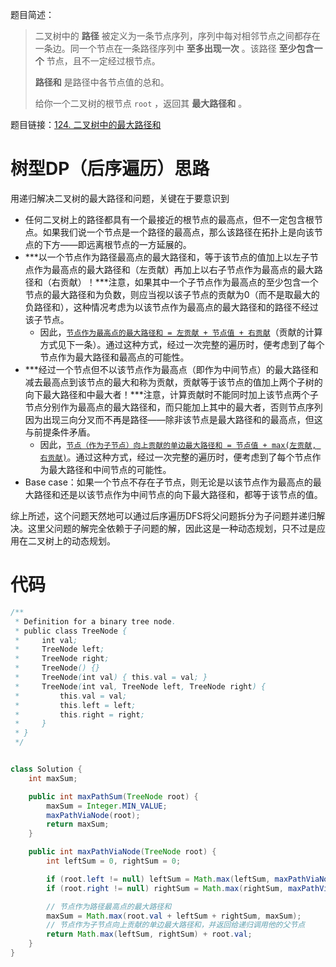 题目简述：

> 二叉树中的 **路径** 被定义为一条节点序列，序列中每对相邻节点之间都存在一条边。同一个节点在一条路径序列中 **至多出现一次** 。该路径 **至少包含一个** 节点，且不一定经过根节点。
>
> **路径和** 是路径中各节点值的总和。
>
> 给你一个二叉树的根节点 `root` ，返回其 **最大路径和** 。

题目链接：[124. 二叉树中的最大路径和](https://leetcode.cn/problems/binary-tree-maximum-path-sum/)

# 树型DP（后序遍历）思路

用递归解决二叉树的最大路径和问题，关键在于要意识到

- 任何二叉树上的路径都具有一个最接近的根节点的最高点，但不一定包含根节点。如果我们说一个节点是一个路径的最高点，那么该路径在拓扑上是向该节点的下方——即远离根节点的一方延展的。
- ***以一个节点作为路径最高点的最大路径和，等于该节点的值加上以左子节点作为最高点的最大路径和（左贡献）再加上以右子节点作为最高点的最大路径和（右贡献）！***注意，如果其中一个子节点作为最高点的至少包含一个节点的最大路径和为负数，则应当视以该子节点的贡献为0（而不是取最大的负路径和），这种情况考虑为以该节点作为最高点的最大路径和的路径不经过该子节点。
  - 因此，<u>`节点作为最高点的最大路径和 = 左贡献 + 节点值 + 右贡献`</u>（贡献的计算方式见下一条）。通过这种方式，经过一次完整的遍历时，便考虑到了每个节点作为最大路径和最高点的可能性。
- ***经过一个节点但不以该节点作为最高点（即作为中间节点）的最大路径和减去最高点到该节点的最大和称为贡献，贡献等于该节点的值加上两个子树的向下最大路径和中最大者！***注意，计算贡献时不能同时加上该节点两个子节点分别作为最高点的最大路径和，而只能加上其中的最大者，否则节点序列因为出现三向分叉而不再是路径——除非该节点是最大路径和的最高点，但这与前提条件矛盾。
  - 因此，<u>`节点（作为子节点）向上贡献的单边最大路径和 = 节点值 + max(左贡献, 右贡献)`</u>。通过这种方式，经过一次完整的遍历时，便考虑到了每个节点作为最大路径和中间节点的可能性。
- Base case：如果一个节点不存在子节点，则无论是以该节点作为最高点的最大路径和还是以该节点作为中间节点的向下最大路径和，都等于该节点的值。

综上所述，这个问题天然地可以通过后序遍历DFS将父问题拆分为子问题并递归解决。这里父问题的解完全依赖于子问题的解，因此这是一种动态规划，只不过是应用在二叉树上的动态规划。

# 代码

```java
/**
 * Definition for a binary tree node.
 * public class TreeNode {
 *     int val;
 *     TreeNode left;
 *     TreeNode right;
 *     TreeNode() {}
 *     TreeNode(int val) { this.val = val; }
 *     TreeNode(int val, TreeNode left, TreeNode right) {
 *         this.val = val;
 *         this.left = left;
 *         this.right = right;
 *     }
 * }
 */


class Solution {
    int maxSum;

    public int maxPathSum(TreeNode root) {
        maxSum = Integer.MIN_VALUE;
        maxPathViaNode(root);
        return maxSum;
    }

    public int maxPathViaNode(TreeNode root) {
        int leftSum = 0, rightSum = 0;

        if (root.left != null) leftSum = Math.max(leftSum, maxPathViaNode(root.left));
        if (root.right != null) rightSum = Math.max(rightSum, maxPathViaNode(root.right));

        // 节点作为路径最高点的最大路径和
        maxSum = Math.max(root.val + leftSum + rightSum, maxSum);
        // 节点作为子节点向上贡献的单边最大路径和，并返回给递归调用他的父节点
        return Math.max(leftSum, rightSum) + root.val;
    }
}
```

